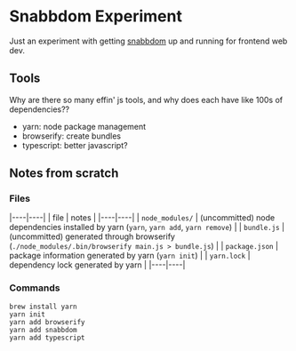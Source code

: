 Snabbdom Experiment
===

Just an experiment with getting [snabbdom](https://github.com/snabbdom/snabbdom) up and running for frontend web dev.

Tools
---

Why are there so many effin' js tools, and why does each have like 100s of dependencies??

* yarn: node package management
* browserify: create bundles
* typescript: better javascript?

Notes from scratch
---

### Files

|----|----|
| file | notes |
|----|----|
| `node_modules/` | (uncommitted) node dependencies installed by yarn (`yarn`, `yarn add`, `yarn remove`) |
| `bundle.js` | (uncommitted) generated through browserify (`./node_modules/.bin/browserify main.js > bundle.js`) |
| `package.json` | package information generated by yarn (`yarn init`) |
| `yarn.lock` | dependency lock generated by yarn |
|----|----|


### Commands

```
brew install yarn
yarn init
yarn add browserify
yarn add snabbdom
yarn add typescript
```
